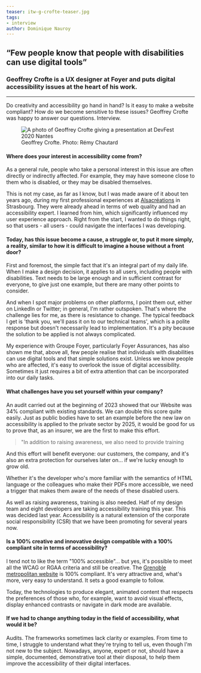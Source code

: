 ```yaml
---
teaser: itw-g-crofte-teaser.jpg
tags:
- interview
author: Dominique Nauroy
---
```

<h2><q>Few people know that people with disabilities can use digital tools</q></h2>
<h3>Geoffrey Crofte is a UX designer at Foyer and puts digital accessibility issues at the heart of his work.</h3>
<hr>
<div class="intro">
    <p>Do creativity and accessibility go hand in hand? Is it easy to make a website compliant? How do we become sensitive to these issues? Geoffrey Crofte was happy to answer our questions. Interview.</p>
</div>
<figure role="group" aria-label="Geoffrey Crofte. Photo: Rémy Chautard" class="pic">
    <img src="../../../../content/fr/news/img/itw-g-crofte.jpg" alt="A photo of Geoffrey Crofte giving a presentation at DevFest 2020 Nantes">
    <figcaption>Geoffrey Crofte. Photo: Rémy Chautard</figcaption>
</figure>

<h4>Where does your interest in accessibility come from?</h4>
<p>As a general rule, people who take a personal interest in this issue are often directly or indirectly affected. For example, they may have someone close to them who is disabled, or they may be disabled themselves.</h4>
<p>This is not my case, as far as I know, but I was made aware of it about ten years ago, during my first professional experiences at <a href="https://www.alsacreations.com/">Alsacréations</a> in Strasbourg. They were already ahead in terms of web quality and had an accessibility expert. I learned from him, which significantly influenced my user experience approach. Right from the start, I wanted to do things right, so that users - all users - could navigate the interfaces I was developing.</p>
<h4>Today, has this issue become a cause, a struggle or, to put it more simply, a reality, similar to how it is difficult to imagine a house without a front door?</h4>
<p>First and foremost, the simple fact that it's an integral part of my daily life. When I make a design decision, it applies to all users, including people with disabilities. Text needs to be large enough and in sufficient contrast for everyone, to give just one example, but there are many other points to consider.</p>
<p>And when I spot major problems on other platforms, I point them out, either on LinkedIn or Twitter; in general, I'm rather outspoken. That's where the challenge lies for me, as there is resistance to change. The typical feedback I get is 'thank you, we'll pass it on to our technical teams', which is a polite response but doesn't necessarily lead to implementation. It's a pity because the solution to be applied is not always complicated.</p>
<p>My experience with Groupe Foyer, particularly Foyer Assurances, has also shown me that, above all, few people realise that individuals with disabilities can use digital tools and that simple solutions exist. Unless we know people who are affected, it's easy to overlook the issue of digital accessibility. Sometimes it just requires a bit of extra attention that can be incorporated into our daily tasks.</p>
<h4>What challenges have you set yourself within your company?</h4>
<p>An audit carried out at the beginning of 2023 showed that our Website was 34% compliant with existing standards. We can double this score quite easily. Just as public bodies have to set an example before the new law on accessibility is applied to the private sector by 2025, it would be good for us to prove that, as an insurer, we are the first to make this effort.</p>
<blockquote><p>"In addition to raising awareness, we also need to provide training</p></blockquote>
<p>And this effort will benefit everyone: our customers, the company, and it's also an extra protection for ourselves later on... if we're lucky enough to grow old.</p>
<p>Whether it's the developer who's more familiar with the semantics of HTML language or the colleagues who make their PDFs more accessible, we need a trigger that makes them aware of the needs of these disabled users.</p>
<p>As well as raising awareness, training is also needed. Half of my design team and eight developers are taking accessibility training this year. This was decided last year. Accessibility is a natural extension of the corporate social responsibility (CSR) that we have been promoting for several years now.</p>
<h4>Is a 100% creative and innovative design compatible with a 100% compliant site in terms of accessibility?</h4>
<p>I tend not to like the term "100% accessible"... but yes, it's possible to meet all the WCAG or RGAA criteria and still be creative. The <a href="https://www.grenoblealpesmetropole.fr/35-la-metropole-de-grenoble.htm">Grenoble metropolitan website</a> is 100% compliant. It's very attractive and, what's more, very easy to understand. It sets a good example to follow.</p>
<p> Today, the technologies to produce elegant, animated content that respects the preferences of those who, for example, want to avoid visual effects, display enhanced contrasts or navigate in dark mode are available.</p>
<h4>If we had to change anything today in the field of accessibility, what would it be?</h4>
<p>Audits. The frameworks sometimes lack clarity or examples. From time to time, I struggle to understand what they're trying to tell us, even though I'm not new to the subject. Nowadays, anyone, expert or not, should have a simple, documented, demonstrative tool at their disposal, to help them improve the accessibility of their digital interfaces.</p>